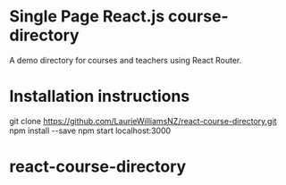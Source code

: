   <h1>Single Page React.js course-directory</h1>

  A demo directory for courses and teachers using React Router.

  <h1> Installation instructions</h1>

  git clone https://github.com/LaurieWilliamsNZ/react-course-directory.git
  npm install --save
  npm start 
  localhost:3000

# react-course-directory
